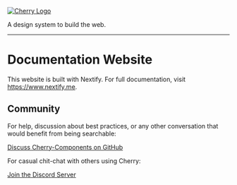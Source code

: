 [![Cherry Logo](https://cherry-documentation.s3-eu-west-1.amazonaws.com/img/cherry-repository-logo.svg#1)](https://www.cherry.design/)

A design system to build the web.

---

# Documentation Website

This website is built with Nextify. For full documentation, visit https://www.nextify.me.

## Community

For help, discussion about best practices, or any other conversation that would benefit from being searchable:

[Discuss Cherry-Components on GitHub](https://github.com/cherry-design-system/documentation/discussions)

For casual chit-chat with others using Cherry:

[Join the Discord Server](https://discord.com/invite/uQFdMddMZw)
